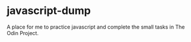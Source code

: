 # javascript-dump

A place for me to practice javascript and complete the small tasks in The Odin Project.
